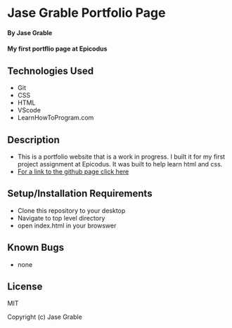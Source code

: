 # Jase Grable Portfolio Page

#### By Jase Grable

#### My first portflio page at Epicodus 

## Technologies Used

* Git 
* CSS
* HTML
* VScode
* LearnHowToProgram.com

## Description

* This is a portfolio website that is a work in progress. I built it for my first project assignment at Epicodus. It was built to help learn html and css. 
* [For a link to the github page click here](https://jasegrable.github.io/Epicodus-Project-One/)

## Setup/Installation Requirements

* Clone this repository to your desktop
* Navigate to top level directory
* open index.html in your browswer


## Known Bugs

* none

## License

MIT

Copyright (c) Jase Grable
